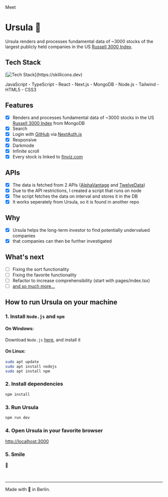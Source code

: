 Meet

# Ursula 💅

Ursula renders and processes fundamental data of ~3000 stocks of the largest publicly held companies in the US [Russell 3000 Index](https://en.wikipedia.org/wiki/Russell_3000_Index).

## Tech Stack

[![Tech Stack](https://skillicons.dev/icons?i=js,ts,react,nextjs,mongodb,nodejs,tailwind,html,css,)](https://skillicons.dev)

JavaScript - TypeScript - React - Next.js - MongoDB - Node.js - Tailwind - HTML5 - CSS3

## Features

- [x] Renders and processes fundamental data of ~3000 stocks in the US [Russell 3000 Index](https://en.wikipedia.org/wiki/Russell_3000_Index) from MongoDB
- [x] Search
- [x] Login with [GitHub](https://github.com/kasulk) via [NextAuth.js](https://next-auth.js.org)
- [x] Responsive
- [x] Darkmode
- [x] Infinite scroll
- [x] Every stock is linked to [finviz.com](https://finviz.com)

## APIs

- [x] The data is fetched from 2 APIs ([AlphaVantage](https://www.alphavantage.co) and [TwelveData](https://twelvedata.com))
- [x] Due to the API restrictions, I created a script that runs on node
- [x] The script fetches the data on interval and stores it in the DB
- [x] It works seperately from Ursula, so it is found in another repo

## Why

- [x] Ursula helps the long-term investor to find potentially undervalued companies
- [x] that companies can then be further investigated

## What's next

- [ ] Fixing the sort functionality
- [ ] Fixing the favorite functionality
- [ ] Refactor to increase comprehensibility (start with pages/index.tsx)
- [ ] [and so much more...](https://github.com/users/kasulk/projects/1)

## How to run Ursula on your machine

### 1. Install `Node.js` and `npm`

#### On Windows:

Download `Node.js` [here](https://nodejs.org/en), and install it

#### On Linux:

```bash
sudo apt update
sudo apt install nodejs
sudo apt install npm
```

### 2. Install dependencies

```bash
npm install
```

### 3. Run Ursula

```bash
npm run dev
```

### 4. Open Ursula in your favorite browser

[http://localhost:3000](http://localhost:3000)

### 5. Smile

🥴

&nbsp;

---

Made with 🍕 in Berlin.
